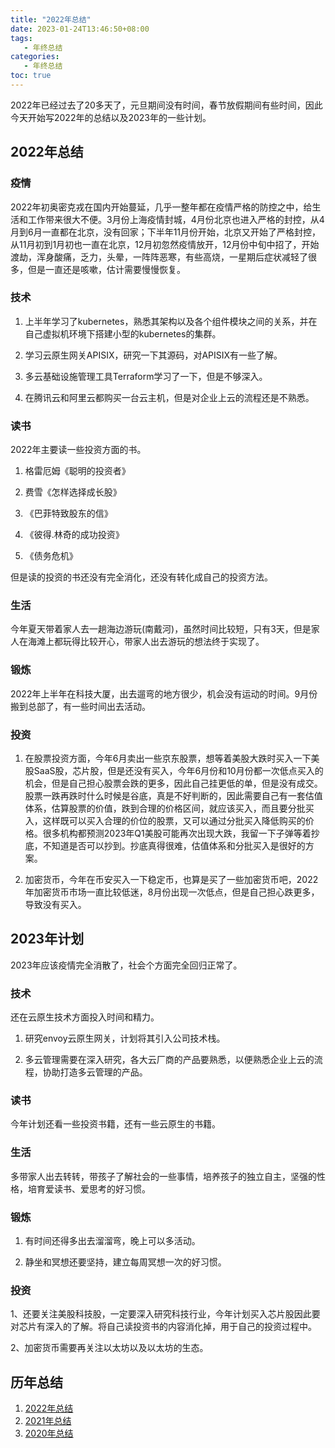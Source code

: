 ```yaml
---
title: "2022年总结"
date: 2023-01-24T13:46:50+08:00
tags:
   - 年终总结
categories:
   - 年终总结
toc: true
---
```


2022年已经过去了20多天了，元旦期间没有时间，春节放假期间有些时间，因此今天开始写2022年的总结以及2023年的一些计划。

## 2022年总结

### 疫情
2022年初奥密克戎在国内开始蔓延，几乎一整年都在疫情严格的防控之中，给生活和工作带来很大不便。3月份上海疫情封城，4月份北京也进入严格的封控，从4月到6月一直都在北京，没有回家；下半年11月份开始，北京又开始了严格封控，从11月初到1月初也一直在北京，12月初忽然疫情放开，12月份中旬中招了，开始渡劫，浑身酸痛，乏力，头晕，一阵阵恶寒，有些高烧，一星期后症状减轻了很多，但是一直还是咳嗽，估计需要慢慢恢复。

### 技术
1. 上半年学习了kubernetes，熟悉其架构以及各个组件模块之间的关系，并在自己虚拟机环境下搭建小型的kubernetes的集群。
   
2. 学习云原生网关APISIX，研究一下其源码，对APISIX有一些了解。

3. 多云基础设施管理工具Terraform学习了一下，但是不够深入。

4. 在腾讯云和阿里云都购买一台云主机，但是对企业上云的流程还是不熟悉。

### 读书
2022年主要读一些投资方面的书。
1. 格雷厄姆《聪明的投资者》

2. 费雪《怎样选择成长股》

3. 《巴菲特致股东的信》

4. 《彼得.林奇的成功投资》

5. 《债务危机》
   
但是读的投资的书还没有完全消化，还没有转化成自己的投资方法。

### 生活
今年夏天带着家人去一趟海边游玩(南戴河)，虽然时间比较短，只有3天，但是家人在海滩上都玩得比较开心，带家人出去游玩的想法终于实现了。

### 锻炼
2022年上半年在科技大厦，出去遛弯的地方很少，机会没有运动的时间。9月份搬到总部了，有一些时间出去活动。

### 投资
1. 在股票投资方面，今年6月卖出一些京东股票，想等着美股大跌时买入一下美股SaaS股，芯片股，但是还没有买入，今年6月份和10月份都一次低点买入的机会，但是自己担心股票会跌的更多，因此自己挂更低的单，但是没有成交。股票一跌再跌时什么时候是谷底，真是不好判断的，因此需要自己有一套估值体系，估算股票的价值，跌到合理的价格区间，就应该买入，而且要分批买入，这样既可以买入合理的价位的股票，又可以通过分批买入降低购买的价格。很多机构都预测2023年Q1美股可能再次出现大跌，我留一下子弹等着抄底，不知道是否可以抄到。抄底真得很难，估值体系和分批买入是很好的方案。

2. 加密货币，今年在币安买入一下稳定币，也算是买了一些加密货币吧，2022年加密货币市场一直比较低迷，8月份出现一次低点，但是自己担心跌更多，导致没有买入。

## 2023年计划
2023年应该疫情完全消散了，社会个方面完全回归正常了。

### 技术
还在云原生技术方面投入时间和精力。
1. 研究envoy云原生网关，计划将其引入公司技术栈。
   
2. 多云管理需要在深入研究，各大云厂商的产品要熟悉，以便熟悉企业上云的流程，协助打造多云管理的产品。

### 读书
今年计划还看一些投资书籍，还有一些云原生的书籍。

### 生活
多带家人出去转转，带孩子了解社会的一些事情，培养孩子的独立自主，坚强的性格，培育爱读书、爱思考的好习惯。

### 锻炼
1. 有时间还得多出去溜溜弯，晚上可以多活动。

2. 静坐和冥想还要坚持，建立每周冥想一次的好习惯。

### 投资
1、还要关注美股科技股，一定要深入研究科技行业，今年计划买入芯片股因此要对芯片有深入的了解。将自己读投资书的内容消化掉，用于自己的投资过程中。

2、加密货币需要再关注以太坊以及以太坊的生态。

## 历年总结
1. [2022年总结](https://github.com/lizj3624/mynote/blob/master/plans/2022-plan.md)
2. [2021年总结](https://github.com/lizj3624/mynote/blob/master/plans/2021-plan.md)
3. [2020年总结](https://github.com/lizj3624/mynote/blob/master/plans/2020-plan.md)